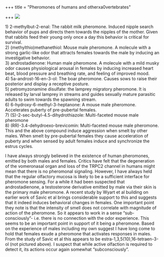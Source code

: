 +++
title = "Pheromones of humans and otherxa0vertebrates"

+++
[![](https://i1.wp.com/bp0.blogger.com/_ZhvcTTaaD_4/Rc0Svu8rbqI/AAAAAAAAADE/lN8KDTrz83M/s320/pheromones.png)](http://bp0.blogger.com/_ZhvcTTaaD_4/Rc0Svu8rbqI/AAAAAAAAADE/lN8KDTrz83M/s1600-h/pheromones.png)

1\) 2-methylbut-2-enal: The rabbit milk pheromone. Induced nipple search
behavior of pups and directs them towards the nipples of the mother.
Given that rabbits feed their young only once a day this behavior is
critical for survival.  
2\) (methylthio)methanethiol: Mouse male pheromone. A molecule with a
strong garlic-like odor that attracts females towards the male by
inducing an investigative behavior.  
3\) androstadienone: Human male pheromone. A molecule with a mild musky
odor causes physiological arousal in females by inducing increased heart
beat, blood pressure and breathing rate, and feeling of improved mood.  
4\) 5a-androst-16-en-3-ol: The boar pheromone. Causes sows to raise
their posterior and display a receptive posture.  
5\) petromyzonamine disulfate: the lamprey migratory pheromone. It is
released by larval lamprey in streams and guides sexually mature
parasitic adults to swim towards the spawning stream.  
6\) 6-hydroxy-6-methyl-3-heptanone: A mouse male pheromone. Accelerates
puberty of pre-pubertal females.  
7\) (S)-2-sec-butyl-4.5-dihydrothiazole: Multi-faceted mouse male
pheromone  
8\) (RR)-3.4-dehydroexo-brevicomin: Multi-faceted mouse male pheromone.
This and the above compound induce aggression when smelt by other males.
When smelt by pre-pubertal females they cause acceleration of puberty
and when sensed by adult females induce and synchronize the estrus
cycles.

I have always strongly believed in the existence of human pheromones,
emitted by both males and females. Critics have felt that the
degeneration of the vomeronasal organ and loss of the TRPC2 channel in
humans might mean that there is no pheromonal signaling. However, I have
always held that the regular olfactory mucosa is likely to be a
sufficient interface for pheromone sensing. For a while it had been
suspected that androstadienone, a testosterone derivative emitted by
male via their skin is the primary male pheromone. A recent study by
Wyart et al building on earlier work of Savic et al brings considerable
support to this and suggests that it indeed induces behavioral changes
in females. One important point they note is that the intensity of smell
does not correlate with magnitude of action of the pheromone. So it
appears to work in a sense “sub-consciously”- i.e. there is no
connection with the odor experience. This seems to be an important point
in support of it being a pheromone. Based on the experience of males
including my own suggest I have long come to hold that females exude a
pheromone that activates responses in males. From the study of Savic et
al this appears to be estra-1,3,5(10),16-tetraen-3-ol (not pictured
above). I suspect that while active olfaction is required to detect it,
its actions occur again somewhat “subconsciously”.
